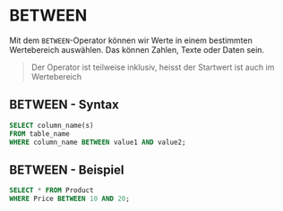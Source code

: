 # BETWEEN

Mit dem `BETWEEN`-Operator können wir Werte in einem bestimmten Wertebereich auswählen. Das können Zahlen, Texte oder Daten sein.

> Der Operator ist teilweise inklusiv, heisst der Startwert ist auch im Wertebereich

## BETWEEN - Syntax

````SQL
SELECT column_name(s)
FROM table_name
WHERE column_name BETWEEN value1 AND value2; 
````

## BETWEEN - Beispiel

````SQL
SELECT * FROM Product
WHERE Price BETWEEN 10 AND 20;
````
